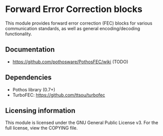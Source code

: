 # Forward Error Correction blocks

This module provides forward error correction (FEC) blocks for various
communication standards, as well as general encoding/decoding functionality.

## Documentation

* https://github.com/pothosware/PothosFEC/wiki (TODO)

## Dependencies

* Pothos library (0.7+)
* TurboFEC: https://github.com/ttsou/turbofec

## Licensing information

This module is licensed under the GNU General Public License v3. For the
full license, view the COPYING file.
